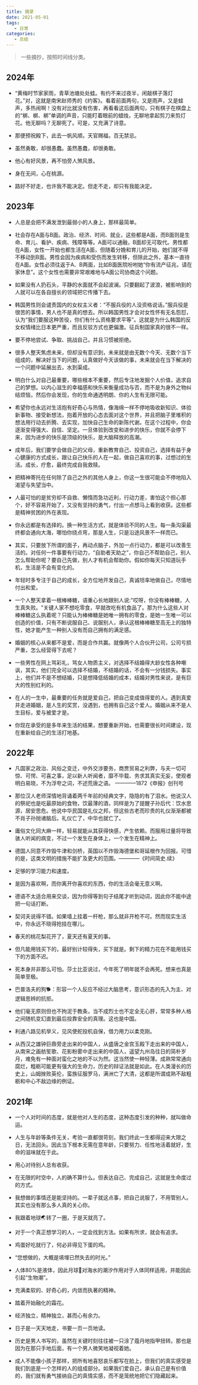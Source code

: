 ```yaml
---
title: 摘录
date: 2021-05-01
tags:
   - 日常
categories:
   - 总结
---
```


> 一些摘抄，按照时间线分类。

## 2024年

- “黄梅时节家家雨，青草池塘处处蛙。有约不来过夜半，闲敲棋子落灯花。”对，这就是南宋赵师秀的《约客》。看着前面两句，又是雨声，又是蛙声，多热闹啊！没有对比就没有伤害，再看看这后面两句，只有棋子在棋盘上的“梆、梆、梆”单调的声音，只能盯着眼前的蜡烛，无聊地拿起剪刀来剪灯花。他无聊吗？无聊死了。可是，又充满了诗意。

- 那便预祝殿下，此去一帆风顺。天官赐福，百无禁忌。

- 虽然勇敢，却很愚蠢。虽然愚蠢，却很勇敢。

- 他心有好风景，再不怕旁人煞风景。

- 身在无间，心在桃源。

- 路好不好走，也许我不能决定。但走不走，却只有我能决定。


## 2023年

- 人总是会把不满发泄到最弱小的人身上，那样最简单。

- 社会存在A面与B面。政治、经济、时间、就业，这些都是A面，而B面则是生命、育儿、看护、疾病、残障等等。A面可以通融，B面却无可取代。男性都在A面，女性一开始也都生活在A面，但随着分娩和育儿的开始，她们就不得不移动到B面。男性会因为疾病和受伤而发生转移，但除此之外，基本一直待在A面。女性必须往返于A、B两面，比如B面医院吩咐她“你有流产征兆，请在家休息”。这个女性也需要非常艰难地与A面公司协商这个问题。

- 如果没有人扔石头，平静的水面就不会起波澜。只要翻起了波浪，被影响到的人就可以在各自擅长的领域把它传播下去。

- 韩国男性则会谴责国内的女权主义者：“不服兵役的人没资格说话。”服兵役是很苦的事情，男人也不是真的想去。所以韩国男性才会对女性怀有无名怨怼，认为“我们要服这种苦役，你们有什么资格要求平等”。这就是为什么韩国的反女权情绪比日本更严重，而且反驳方式也更偏激。征兵制国家真的很不一样。

- 要不停地尝试、争取、挑战自己，并且习惯被拒绝。

- 很多人整天焦虑未来，但却没有意识到，未来就是由无数个今天、无数个当下组成的，解决好当下的问题，认真做好今天该做的事，未来就会在当下解决的一个问题中延展出去，水到渠成。

- 明白什么对自己最重要，哪些根本不重要，然后专注地发掘个人价值，追求自己的梦想。以内心滋生的幸福感和快乐来衡量成功与否，而不是为身外之物纠结烦恼，然后你会发现，你的生命通透明朗、你的人生有无限可能。

- 希望你也永远对生活抱有好奇心与热情，像海绵一样不停地吸收新知识、体验新事物、接受新想法，抱着开放的心态去面对这个世界，并且把脑子里堆积的想法用行动去折腾、去实现，加快自己生命的新陈代谢。在这个过程中，你会逐渐变得强大、自信、坚定。一旦体验到改变和进步的快乐，你就不会停下来，因为进步的快乐是顶级的快乐，是大脑释放的高潮。

- 成年后，我们要学会做自己的父母，重新教育自己、投资自己，选择有益于身心健康的方式成长，跟让自己快乐的人在一起，做自己喜欢的事，过想过的生活。成长，疗愈，最终完成自我救赎。

- 把精神寄托在任何除了自己之外的其他人身上，你这一生很可能会不停地陷入渴望与失望当中。

- 人最可怕的是贫穷却不自救、懒惰而急功近利，行动力差，害怕这个担心那个，好不容易开始了，又没有坚持的勇气，付出一点想马上看到收获。这些都是精神贫困的外在表现。

- 你永远都是有选择的。换一种生活方式，就是体验不同的人生。每一条沟渠最终都会通向大海，哪怕你绕点弯，那是人生，只是沿途风景不一样而已。

- 其实，只要放下所谓的面子，再动点脑子，外加一点行动力，都是可以改善生活的。对任何一件事要有行动力，“自助者天助之”，你自己不帮助自己，别人怎么帮助你呢？要自己先做，别人才有机会帮助你。假如你每天只知道玩手机，生活是不会有变化的。

- 年轻时多专注于自己的成长，全方位地开发自己，真诚坦率地做自己，尽情地付出和爱。

- 一个人整天拿着一根棒棒糖，语重心长地跟别人说:"哎呀，你没有棒棒糖，人生真失败。"关键人家不想吃零食，早就改吃有机食品了。那为什么这些人对棒棒糖这么执着呢？只能认为棒棒糖是她唯一拥有的零食，是她一生唯一可以创造的价值，只有不断说服自己、说服别人，承认这根棒棒糖至高无上的独特性，她才能产生一种别人没有而自己拥有的满足感。

- 婚姻的核心从来都不是爱，而是合作共赢。就像两个人合伙开公司，公司亏损严重，怎么经营得下去呢？

- 一些男性在网上骂彩礼，骂女人物质主义，对选择不结婚得大龄女性各种嘲讽，其实，他们完全可以选择不结婚，不结婚的话，不会有一分钱损失。事实上，他们并不是不想结婚，只是想降低结婚的成本，结婚对男性来说，是有巨大的性别红利的。

- 在人的一生中，最重要的任务就是爱自己，把自己变成值得爱的人。遇到真爱并走进婚姻，是人生的奖赏，没遇到，也拥有自己这个爱人。婚姻从来不是人生目标，爱与被爱才是。

- 你现在承受的是多年来生活的结果，想要重新开始，也需要很长时间建设，现在重新给自己的生活打地基。

## 2022年

- 凡国家之政治、风俗之变迁，中外交涉要务，商贾贸易之利弊，与夫一切可惊、可愕、可喜之事，足以新人听闻者，靡不毕载、务求其真实无妄，使观者明白易晓，不为浮夸之词，不述荒唐之语。 ————1872《申报》创刊号

- 那位汉人老师深情地背诵着两千年前的经典文字，隐隐的有了泪水。他说汉人的祭祀也是吃最原始的食物，饮最薄的酒，同样是为了提醒子孙后代：饮水思源，居安思危。他说中华民国是礼仪之邦，但这些古老而珍贵的礼仪渐渐都被不肖子孙抛诸脑后。礼仪亡了，中华也就亡了。

- 庸俗文化同大麻一样，轻易就能从其获得快感，产生依赖。而服用过量将导致骇人听闻的病变，不过一个发生在身体上，一个发生在精神上。

- 德国人同意不炸毁牛津和剑桥，英国以不炸毁海德堡和哥延根作为回报。可惜的是，这类文明的措施不能扩及更大的范围。————《时间简史.续》

- 足够的学习能力和速度。

- 是因为喜欢啊，而你离开你喜欢的东西，你的生活会毫无意义啊。

- 德语不太适合用来交谈，因为你得等到句子结尾才听到动词，因此你不能中途把一句话打断。

- 契诃夫说得不错。如果墙上挂着一杆枪，那么就非开枪不可。然而现实生活中，你永远不晓得抢挂在哪儿。

- 春天的桃花梨花开了，夏天还有夏天的事。

- 但凡能用钱买下的，最好别计较得失，买下就是。剩下的精力花在不能用钱买下的方面不迟。

- 死本身并非那么可怕。莎士比亚说过，今年死了明年就不会再死。想来也真是简单至极。

- 巴普洛夫的狗🐕：形容一个人反应不经过大脑思考，意识形态的先入为主、对逻辑思辨的抗拒。

- 他们毫无原则但也不拘泥于教条，当不成烈士也不定全无心肝，常常多种人格之间随机变幻直到最后投靠安全的真理。这也是中国。

- 利通八路见机举义，见风使舵投机自保，借力用力以柔克刚。

- 从西汉之雄钟巨鼎旁走出来的中国人，从盛唐之金宫玉殿下走出来的中国人，从南宋之画舫笙歌、花影粉雾中走出来的中国人，遥望九州岛往日的简朴岁月，难免有一种面对蛮化之地的不以为然。这当然使一种轻薄。成熟常常通向腐烂，粗粝可能更有强大的生命力，历史的辩证法就是如此。在人类漫长的历史上，山姆挫败英伦，蛮族征服罗马，满洲亡了大清，这都是所谓成熟不敌粗粝和中心不敌边缘的例证。

## 2021年

- 一个人对时间的态度，就是他对人生的态度，这种态度引发的种种，就叫做命运。

- 人生与年龄等条件无关，考验一直都很苛刻，我们终此一生都得迎来大限之日，无法回头。因此当下根本无需在意年龄，只要努力、任性地活着就好，生命的滋味就在于此。

- 用心对待别人总有收获。

- 在无限的时空中，人的确不算什么。但表达自己、完成自己，这就是生命度过的方式。

- 我想做的事情还是能坚持的。一辈子就这点事，把自己说服了，不用管别人。其实也没有那么多人真的关心你。

- 我跟着地球🌏转了一圈，于是天就亮了。

- 对于一个真正想学习的人，一定会找到方法。如果有所求，就会有追求。

- 鸡蛋好吃就行了，何必非得见下蛋的鸡。

- “您想做的，大概是填埋已然失去的时光。”

- 人体80%是液体，因此月球🌙对海水的潮汐作用对于人体同样适用，并能因此引起“生物潮”。

- 充满柔软的、好奇心的，内敛而执著的精神。

- 踏着开始融化的霜花。

- 经济独立，精神独立，甚而心有余力。

- 日子是一天天地走，书要一页一页地读。

- 历史是男人书写的，虽然在关键时刻往往被一只涂了蔻丹地指甲扭转。那也是因为在那只手地后面，有一个男人微笑地凝视着她。

- 成人不能像小孩子那样，把所有地喜怒哀乐都写在脸上，但我们的真实感受是我们到底是一个怎样的人的组成部分。如果我们爱自己，承认自己是有价值的，我们就有勇气接纳自己的真情实感，而不是笼统地把它们隐藏起来。